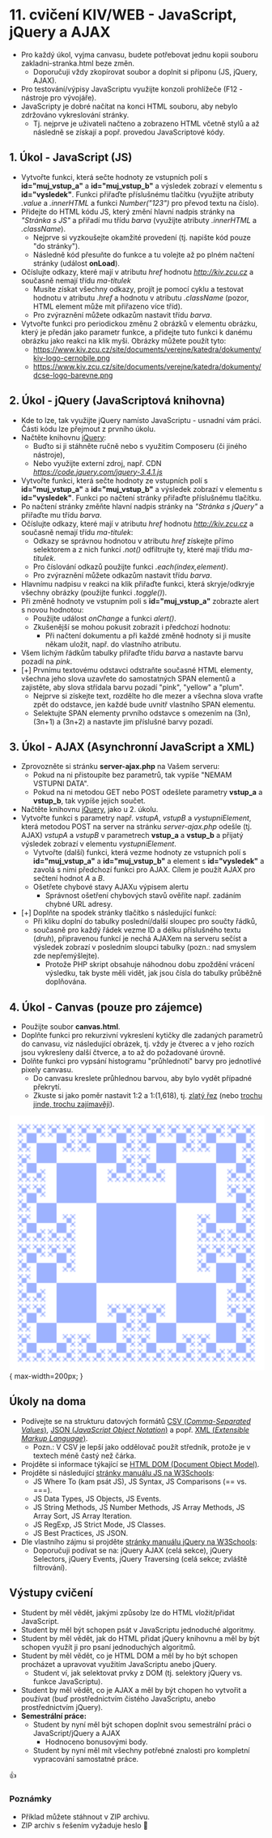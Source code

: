 # 11. cvičení KIV/WEB - JavaScript, jQuery a AJAX

* Pro každý úkol, vyjma canvasu, budete potřebovat jednu kopii souboru zakladni-stranka.html beze změn.
  * Doporučuji vždy zkopírovat soubor a doplnit si příponu (JS, jQuery, AJAX).
* Pro testování/výpisy JavaScriptu využijte konzoli prohlížeče (F12 - nástroje pro vývojáře).
* JavaScripty je dobré načítat na konci HTML souboru, aby nebylo zdržováno vykreslování stránky.
  * Tj. nejprve je uživateli načteno a zobrazeno HTML včetně stylů 
  a až následně se získají a popř. provedou JavaScriptové kódy.

 
## 1. Úkol - JavaScript (JS)

* Vytvořte funkci, která sečte hodnoty ze vstupních polí s **id="muj_vstup_a"** a **id="muj_vstup_b"**
a výsledek zobrazí v elementu s **id="vysledek"**. Funkci přiřaďte příslušnému tlačítku
  (využijte atributy *.value* a *.innerHTML* a funkci *Number("123")* pro převod textu na číslo).
* Přidejte do HTML kódu JS, který změní hlavní nadpis stránky na *"Stránka s JS"* 
a přiřadí mu třídu *barva* (využijte atributy *.innerHTML* a *.className*).
  * Nejprve si vyzkoušejte okamžité provedení (tj. napište kód pouze "do stránky").
  * Následně kód přesuňte do funkce a tu volejte až po plném načtení stránky (událost **onLoad**).
* Očíslujte odkazy, které mají v atributu *href* hodnotu *http://kiv.zcu.cz* a současně nemají třídu *ma-titulek*  
  * Musíte získat všechny odkazy, projít je pomocí cyklu a testovat hodnotu v atributu *.href* a hodnotu v atributu *.className* 
  (pozor, HTML element může mít přiřazeno více tříd).
  * Pro zvýraznění můžete odkazům nastavit třídu *barva*.
* Vytvořte funkci pro periodickou změnu 2 obrázků v elementu obrázku, který je předán jako parametr funkce, 
a přidejte tuto funkci k danému obrázku jako reakci na klik myši. Obrázky můžete použít tyto:
  * https://www.kiv.zcu.cz/site/documents/verejne/katedra/dokumenty/kiv-logo-cernobile.png
  * https://www.kiv.zcu.cz/site/documents/verejne/katedra/dokumenty/dcse-logo-barevne.png


## 2. Úkol - jQuery (JavaScriptová knihovna) 

* Kde to lze, tak využijte jQuery namísto JavaScriptu - usnadní vám práci. Části kódu lze přejmout z prvního úkolu.
* Načtěte knihovnu [jQuery](https://jquery.com):
  * Buďto si ji stáhněte ručně nebo s využitím Composeru (či jiného nástroje),
  * Nebo využijte externí zdroj, např. CDN *https://code.jquery.com/jquery-3.4.1.js*
* Vytvořte funkci, která sečte hodnoty ze vstupních polí s **id="muj_vstup_a"** a **id="muj_vstup_b"**
  a výsledek zobrazí v elementu s **id="vysledek"**. 
  Funkci po načtení stránky přiřaďte příslušnému tlačítku.
* Po načtení stránky změňte hlavní nadpis stránky na *"Stránka s jQuery"* a přiřaďte mu třídu *barva*.
* Očíslujte odkazy, které mají v atributu *href* hodnotu *http://kiv.zcu.cz* a současně nemají třídu *ma-titulek*:
  * Odkazy se správnou hodnotou v atributu *href* získejte přímo selektorem 
  a z nich funkcí *.not()* odfiltrujte ty, které mají třídu *ma-titulek*. 
  * Pro číslování odkazů použijte funkci *.each(index,element)*.
  * Pro zvýraznění můžete odkazům nastavit třídu *barva*.
* Hlavnímu nadpisu v reakci na klik přiřaďte funkci, která skryje/odkryje všechny obrázky (použijte funkci *.toggle()*).
* Při změně hodnoty ve vstupním poli s **id="muj_vstup_a"** zobrazte alert s novou hodnotou:
  * Použijte událost *onChange* a funkci *alert()*.
  * Zkušenější se mohou pokusit zobrazit i předchozí hodnotu:
    * Při načtení dokumentu a při každé změně hodnoty si ji musíte někam uložit, např. do vlastního atributu.
* Všem lichým řádkům tabulky přiřaďte třídu *barva* a nastavte barvu pozadí na *pink*.
* [+] Prvnímu textovému odstavci odstraňte současné HTML elementy, všechna jeho slova uzavřete do samostatných SPAN elementů 
a zajistěte, aby slova střídala barvu pozadí "pink", "yellow" a "plum".
  * Nejprve si získejte text, rozdělte ho dle mezer a všechna slova vraťte zpět do odstavce, 
  jen každé bude uvnitř vlastního SPAN elementu.
  * Selektujte SPAN elementy prvního odstavce s omezením na (3n), (3n+1) a (3n+2) a nastavte jim příslušné barvy pozadí. 
  
  
## 3. Úkol - AJAX (Asynchronní JavaScript a XML)

* Zprovozněte si stránku **server-ajax.php** na Vašem serveru:
  * Pokud na ni přistoupíte bez parametrů, tak vypíše "NEMAM VSTUPNI DATA".
  * Pokud na ni metodou GET nebo POST odešlete parametry **vstup_a** a **vstup_b**, tak vypíše jejich součet. 
* Načtěte knihovnu [jQuery](https://jquery.com), jako u 2. úkolu.
* Vytvořte funkci s parametry např. *vstupA*, *vstupB* a *vystupniElement*,
která metodou POST na server na stránku *server-ajax.php* odešle (tj. AJAX)  *vstupA* a *vstupB* v parametrech **vstup_a** a **vstup_b** 
a přijatý výsledek zobrazí v elementu *vystupniElement*.
  * Vytvořte (další) funkci, která vezme hodnoty ze vstupních polí s **id="muj_vstup_a"** a **id="muj_vstup_b"** 
  a element s **id="vysledek"** a zavolá s nimi předchozí funkci pro AJAX. Cílem je použít AJAX pro sečtení hodnot *A* a *B*.
  * Ošetřete chybové stavy AJAXu výpisem alertu
    * Správnost ošetření chybových stavů ověříte např. zadáním chybné URL adresy.
* [+] Doplňte na spodek stránky tlačítko s následující funkcí:
  * Při kliku doplní do tabulky poslední/další sloupec pro součty řádků,
  * současně pro každý řádek vezme ID a délku příslušného textu (*druh*), 
  připravenou funkcí je nechá AJAXem na serveru sečíst
  a výsledek zobrazí v posledním sloupci tabulky (pozn.: nad smyslem zde nepřemýšlejte).
    * Protože PHP skript obsahuje náhodnou dobu zpoždění vrácení výsledku, 
    tak byste měli vidět, jak jsou čísla do tabulky průběžně doplňována.


## 4. Úkol - Canvas (pouze pro zájemce)

* Použijte soubor **canvas.html**.
* Doplňte funkci pro rekurzivní vykreslení kytičky dle zadaných parametrů do canvasu, viz následující obrázek,
tj. vždy je čtverec a v jeho rozích jsou vykresleny další čtverce, a to až do požadované úrovně.
* Dolňte funkci pro vypsání histogramu "průhlednoti" barvy pro jednotlivé pixely canvasu.
    * Do canvasu kreslete průhlednou barvou, aby bylo vydět případné překrytí.
    * Zkuste si jako poměr nastavit 1:2 a 1:(1,618), tj. [zlatý řez](https://cs.wikipedia.org/wiki/Zlat%C3%BD_%C5%99ez) (nebo [trochu jinde, trochu zajímavěji](https://www.youtube.com/watch?v=DIrvM1gcnPU)).
     
![Ukázka požadovaného obrázku](canvas-kyticka.png){ max-width=200px; }


## Úkoly na doma

* Podívejte se na strukturu datových formátů [CSV (*Comma-Separated Values*)](https://www.w3schools.in/python-tutorial/data-processing-and-encoding/#Defining_CSV_Files), 
[JSON (*JavaScript Object Notation*)](https://www.w3schools.com/whatis/whatis_json.asp) 
a popř. [XML (*Extensible Markup Language*)](https://www.w3schools.com/whatis/whatis_xml.asp).
  * Pozn.: V CSV je lepší jako oddělovač použít středník, protože je v textech méně častý než čárka.
* Projděte si informace týkající se [HTML DOM (Document Object Model)](https://www.w3schools.com/whatis/whatis_htmldom.asp).
* Projděte si následující [stránky manuálu JS na W3Schools](https://www.w3schools.com/js/):
  * JS Where To (kam psát JS), JS Syntax, JS Comparisons (== vs. ===).
  * JS Data Types, JS Objects, JS Events.
  * JS String Methods, JS Number Methods, JS Array Methods, JS Array Sort, JS Array Iteration.
  * JS RegExp, JS Strict Mode, JS Classes.
  * JS Best Practices, JS JSON.
* Dle vlastního zájmu si projděte [stránky manuálu jQuery na W3Schools](https://www.w3schools.com/jquery/default.asp):
  * Doporučuji podívat se na: 
  jQuery AJAX (celá sekce), jQuery Selectors, jQuery Events, 
  jQuery Traversing (celá sekce; zvláště filtrování).
  

## Výstupy cvičení

* Student by měl vědět, jakými způsoby lze do HTML vložit/přidat JavaScript.
* Student by měl být schopen psát v JavaScriptu jednoduché algoritmy.
* Student by měl vědět, jak do HTML přidat jQuery knihovnu 
a měl by být schopen využít ji pro psaní jednoduchých algoritmů.
* Student by měl vědět, co je HTML DOM a měl by ho být schopen procházet a upravovat 
využitím JavaScriptu anebo jQuery.
  * Student ví, jak selektovat prvky z DOM (tj. selektory jQuery vs. funkce JavaScriptu).
* Student by měl vědět, co je AJAX a měl by být chopen ho vytvořit a používat 
(buď prostřednictvím čistého JavaScriptu, anebo prostřednictvím jQuery).
* **Semestrální práce:** 
  * Student by nyní měl být schopen doplnit svou semestrální práci o JavaScript/jQuery a AJAX
    * Hodnoceno bonusovými body.
  * Student by nyní měl mít všechny potřebné znalosti pro kompletní vypracování samostatné práce.


:+1:


### Poznámky
* Příklad můžete stáhnout v ZIP archivu.
* ZIP archiv s řešením vyžaduje heslo :snake:
